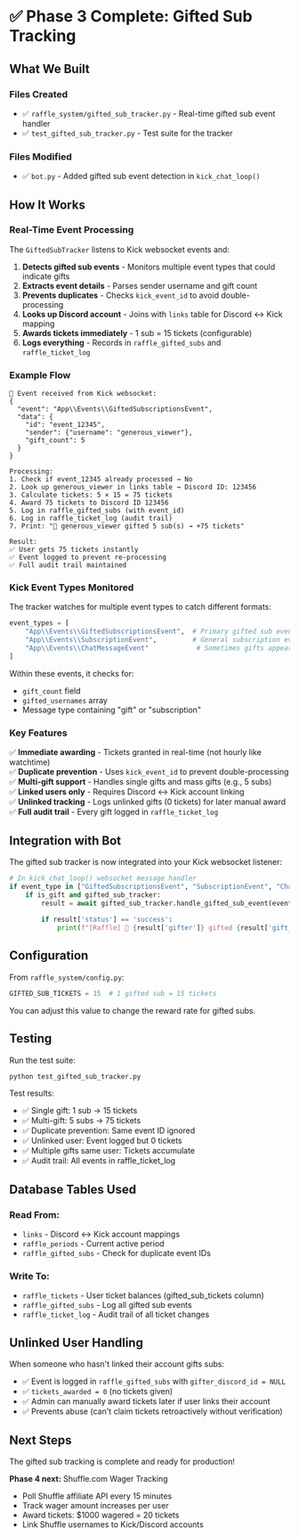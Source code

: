 # ✅ Phase 3 Complete: Gifted Sub Tracking

## What We Built

### Files Created
- ✅ `raffle_system/gifted_sub_tracker.py` - Real-time gifted sub event handler
- ✅ `test_gifted_sub_tracker.py` - Test suite for the tracker

### Files Modified  
- ✅ `bot.py` - Added gifted sub event detection in `kick_chat_loop()`

## How It Works

### Real-Time Event Processing

The `GiftedSubTracker` listens to Kick websocket events and:

1. **Detects gifted sub events** - Monitors multiple event types that could indicate gifts
2. **Extracts event details** - Parses sender username and gift count
3. **Prevents duplicates** - Checks `kick_event_id` to avoid double-processing
4. **Looks up Discord account** - Joins with `links` table for Discord ↔ Kick mapping
5. **Awards tickets immediately** - 1 sub = 15 tickets (configurable)
6. **Logs everything** - Records in `raffle_gifted_subs` and `raffle_ticket_log`

### Example Flow

```
🎁 Event received from Kick websocket:
{
  "event": "App\\Events\\GiftedSubscriptionsEvent",
  "data": {
    "id": "event_12345",
    "sender": {"username": "generous_viewer"},
    "gift_count": 5
  }
}

Processing:
1. Check if event_12345 already processed → No
2. Look up generous_viewer in links table → Discord ID: 123456
3. Calculate tickets: 5 × 15 = 75 tickets
4. Award 75 tickets to Discord ID 123456
5. Log in raffle_gifted_subs (with event_id)
6. Log in raffle_ticket_log (audit trail)
7. Print: "🎁 generous_viewer gifted 5 sub(s) → +75 tickets"

Result:
✅ User gets 75 tickets instantly
✅ Event logged to prevent re-processing
✅ Full audit trail maintained
```

### Kick Event Types Monitored

The tracker watches for multiple event types to catch different formats:

```python
event_types = [
    "App\\Events\\GiftedSubscriptionsEvent",  # Primary gifted sub event
    "App\\Events\\SubscriptionEvent",         # General subscription events
    "App\\Events\\ChatMessageEvent"            # Sometimes gifts appear as special messages
]
```

Within these events, it checks for:
- `gift_count` field
- `gifted_usernames` array
- Message type containing "gift" or "subscription"

### Key Features

✅ **Immediate awarding** - Tickets granted in real-time (not hourly like watchtime)  
✅ **Duplicate prevention** - Uses `kick_event_id` to prevent double-processing  
✅ **Multi-gift support** - Handles single gifts and mass gifts (e.g., 5 subs)  
✅ **Linked users only** - Requires Discord ↔ Kick account linking  
✅ **Unlinked tracking** - Logs unlinked gifts (0 tickets) for later manual award  
✅ **Full audit trail** - Every gift logged in `raffle_ticket_log`  

## Integration with Bot

The gifted sub tracker is now integrated into your Kick websocket listener:

```python
# In kick_chat_loop() websocket message handler
if event_type in ["GiftedSubscriptionsEvent", "SubscriptionEvent", "ChatMessageEvent"]:
    if is_gift and gifted_sub_tracker:
        result = await gifted_sub_tracker.handle_gifted_sub_event(event_data)
        
        if result['status'] == 'success':
            print(f"[Raffle] 🎁 {result['gifter']} gifted {result['gift_count']} sub(s) → +{result['tickets_awarded']} tickets")
```

## Configuration

From `raffle_system/config.py`:

```python
GIFTED_SUB_TICKETS = 15  # 1 gifted sub = 15 tickets
```

You can adjust this value to change the reward rate for gifted subs.

## Testing

Run the test suite:
```bash
python test_gifted_sub_tracker.py
```

Test results:
- ✅ Single gift: 1 sub → 15 tickets
- ✅ Multi-gift: 5 subs → 75 tickets
- ✅ Duplicate prevention: Same event ID ignored
- ✅ Unlinked user: Event logged but 0 tickets
- ✅ Multiple gifts same user: Tickets accumulate
- ✅ Audit trail: All events in raffle_ticket_log

## Database Tables Used

### Read From:
- `links` - Discord ↔ Kick account mappings
- `raffle_periods` - Current active period
- `raffle_gifted_subs` - Check for duplicate event IDs

### Write To:
- `raffle_tickets` - User ticket balances (gifted_sub_tickets column)
- `raffle_gifted_subs` - Log all gifted sub events
- `raffle_ticket_log` - Audit trail of all ticket changes

## Unlinked User Handling

When someone who hasn't linked their account gifts subs:
- ✅ Event is logged in `raffle_gifted_subs` with `gifter_discord_id = NULL`
- ✅ `tickets_awarded = 0` (no tickets given)
- ✅ Admin can manually award tickets later if user links their account
- ✅ Prevents abuse (can't claim tickets retroactively without verification)

## Next Steps

The gifted sub tracking is complete and ready for production!

**Phase 4 next:** Shuffle.com Wager Tracking
- Poll Shuffle affiliate API every 15 minutes
- Track wager amount increases per user
- Award tickets: $1000 wagered = 20 tickets
- Link Shuffle usernames to Kick/Discord accounts
